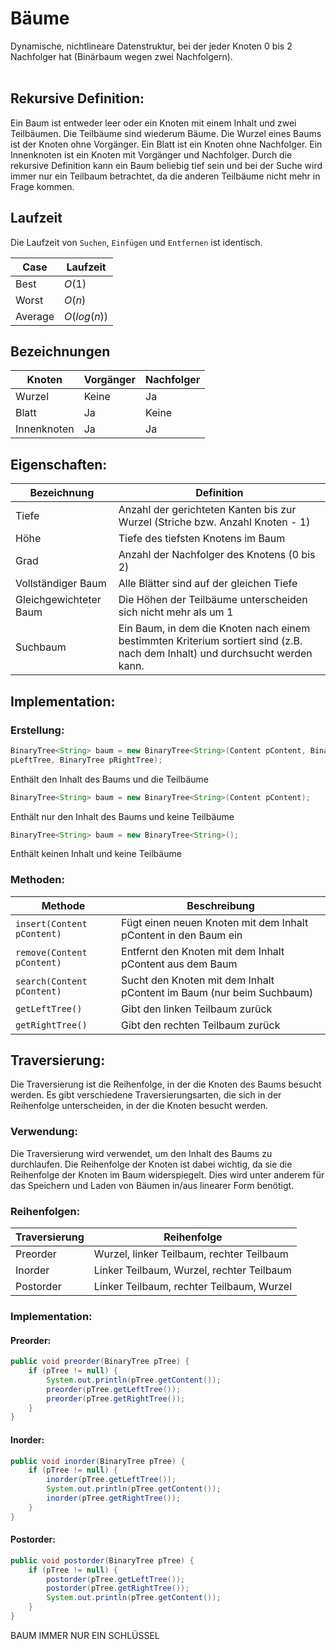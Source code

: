 # Bäume

Dynamische, nichtlineare Datenstruktur, bei der jeder Knoten 0 bis 2 Nachfolger hat
(Binärbaum wegen zwei Nachfolgern).<br/><br/>

## Rekursive Definition:
Ein Baum ist entweder leer oder ein Knoten mit einem Inhalt und zwei Teilbäumen. Die Teilbäume sind wiederum Bäume. Die Wurzel eines Baums ist der Knoten ohne Vorgänger. Ein Blatt ist ein Knoten ohne Nachfolger. Ein Innenknoten ist ein Knoten mit Vorgänger und Nachfolger. 
Durch die rekursive Definition kann ein Baum beliebig tief sein und bei der Suche wird immer nur ein Teilbaum betrachtet, da die anderen Teilbäume nicht mehr in Frage kommen.

## Laufzeit
Die Laufzeit von `Suchen`, `Einfügen` und `Entfernen` ist identisch.

| Case | Laufzeit |
|------|----------|
| Best | $O(1)$   |
| Worst | $O(n)$  |
| Average | $O(log(n))$|

## Bezeichnungen

| Knoten | Vorgänger | Nachfolger |
|--------|-----------|------------|
| Wurzel | Keine     | Ja         |
| Blatt  | Ja        | Keine      |
| Innenknoten | Ja   | Ja         |

## Eigenschaften:

| Bezeichnung | Definition |
|-------------|------------|
| Tiefe | Anzahl der gerichteten Kanten bis zur Wurzel (Striche bzw. Anzahl Knoten - 1) |
| Höhe | Tiefe des tiefsten Knotens im Baum |
| Grad | Anzahl der Nachfolger des Knotens (0 bis 2) |
| Vollständiger Baum | Alle Blätter sind auf der gleichen Tiefe |
| Gleichgewichteter Baum | Die Höhen der Teilbäume unterscheiden sich nicht mehr als um 1 |
| Suchbaum | Ein Baum, in dem die Knoten nach einem bestimmten Kriterium sortiert sind (z.B. nach dem Inhalt) und durchsucht werden kann. |


## Implementation:

### Erstellung:
```java
BinaryTree<String> baum = new BinaryTree<String>(Content pContent, BinaryTree
pLeftTree, BinaryTree pRightTree);
```
Enthält den Inhalt des Baums und die Teilbäume

```java
BinaryTree<String> baum = new BinaryTree<String>(Content pContent);
```
Enthält nur den Inhalt des Baums und keine Teilbäume

```java
BinaryTree<String> baum = new BinaryTree<String>();
```
Enthält keinen Inhalt und keine Teilbäume

### Methoden:
| Methode | Beschreibung |
|---------|--------------|
| `insert(Content pContent)` | Fügt einen neuen Knoten mit dem Inhalt pContent in den Baum ein |
| `remove(Content pContent)` | Entfernt den Knoten mit dem Inhalt pContent aus dem Baum |
| `search(Content pContent)` | Sucht den Knoten mit dem Inhalt pContent im Baum (nur beim Suchbaum) |
| `getLeftTree()` | Gibt den linken Teilbaum zurück |
| `getRightTree()` | Gibt den rechten Teilbaum zurück |


## Traversierung:
Die Traversierung ist die Reihenfolge, in der die Knoten des Baums besucht werden. Es gibt verschiedene Traversierungsarten, die sich in der Reihenfolge unterscheiden, in der die Knoten besucht werden.

### Verwendung:
Die Traversierung wird verwendet, um den Inhalt des Baums zu durchlaufen. Die Reihenfolge der Knoten ist dabei wichtig, da sie die Reihenfolge der Knoten im Baum widerspiegelt. Dies wird unter anderem für das Speichern und Laden von Bäumen in/aus linearer Form benötigt.

### Reihenfolgen:
| Traversierung | Reihenfolge |
|---------------|-------------|
| Preorder | Wurzel, linker Teilbaum, rechter Teilbaum |
| Inorder | Linker Teilbaum, Wurzel, rechter Teilbaum |
| Postorder | Linker Teilbaum, rechter Teilbaum, Wurzel |

### Implementation:

#### Preorder:
```java
public void preorder(BinaryTree pTree) {
    if (pTree != null) {
        System.out.println(pTree.getContent());
        preorder(pTree.getLeftTree());
        preorder(pTree.getRightTree());
    }
}
```

#### Inorder:
```java
public void inorder(BinaryTree pTree) {
    if (pTree != null) {
        inorder(pTree.getLeftTree());
        System.out.println(pTree.getContent());
        inorder(pTree.getRightTree());
    }
}
```

#### Postorder:
```java
public void postorder(BinaryTree pTree) {
    if (pTree != null) {
        postorder(pTree.getLeftTree());
        postorder(pTree.getRightTree());
        System.out.println(pTree.getContent());
    }
}
```



BAUM IMMER NUR EIN SCHLÜSSEL